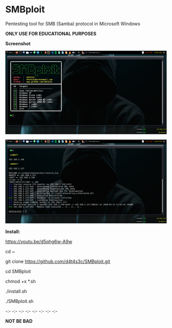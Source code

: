 # SMBploit
Pentesting tool for SMB (Samba) protocol in Microsoft Windows

**ONLY USE FOR EDUCATIONAL PURPOSES**

**Screenshot**

![](/screenshot/screenshot1.png)

![](/screenshot/screenshot2.png)

**Install:**

https://youtu.be/d5qhg6w-A9w

cd ~

git clone https://github.com/d4t4s3c/SMBploit.git

cd SMBploit

chmod +x *.sh

./install.sh

./SMBploit.sh

-:- -:- -:- -:- -:- -:- -:- -:-

**NOT BE BAD**


